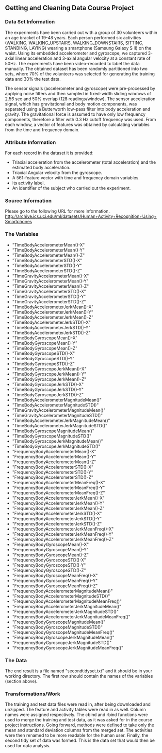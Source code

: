 ## Getting and Cleaning Data Course Project

### Data Set Information
The experiments have been carried out with a group of 30 volunteers within an age bracket of 19-48 years. Each person performed six activities (WALKING, WALKING_UPSTAIRS, WALKING_DOWNSTAIRS, SITTING, STANDING, LAYING) wearing a smartphone (Samsung Galaxy S II) on the waist. Using its embedded accelerometer and gyroscope, we captured 3-axial linear acceleration and 3-axial angular velocity at a constant rate of 50Hz. The experiments have been video-recorded to label the data manually. The obtained dataset has been randomly partitioned into two sets, where 70% of the volunteers was selected for generating the training data and 30% the test data. 

The sensor signals (accelerometer and gyroscope) were pre-processed by applying noise filters and then sampled in fixed-width sliding windows of 2.56 sec and 50% overlap (128 readings/window). The sensor acceleration signal, which has gravitational and body motion components, was separated using a Butterworth low-pass filter into body acceleration and gravity. The gravitational force is assumed to have only low frequency components, therefore a filter with 0.3 Hz cutoff frequency was used. From each window, a vector of features was obtained by calculating variables from the time and frequency domain.

### Attribute Information
For each record in the dataset it is provided: 
- Triaxial acceleration from the accelerometer (total acceleration) and the estimated body acceleration. 
- Triaxial Angular velocity from the gyroscope. 
- A 561-feature vector with time and frequency domain variables. 
- Its activity label. 
- An identifier of the subject who carried out the experiment.

### Source Information
Please go to the following URL for more information. 
http://archive.ics.uci.edu/ml/datasets/Human+Activity+Recognition+Using+Smartphones 

### The Variables
- "TimeBodyAccelerometerMean()-X"                    
- "TimeBodyAccelerometerMean()-Y"                    
- "TimeBodyAccelerometerMean()-Z"                    
- "TimeBodyAccelerometerSTD()-X"                     
- "TimeBodyAccelerometerSTD()-Y"                     
- "TimeBodyAccelerometerSTD()-Z"                     
- "TimeGravityAccelerometerMean()-X"                 
- "TimeGravityAccelerometerMean()-Y"                 
- "TimeGravityAccelerometerMean()-Z"                 
- "TimeGravityAccelerometerSTD()-X"                  
- "TimeGravityAccelerometerSTD()-Y"                  
- "TimeGravityAccelerometerSTD()-Z"                  
- "TimeBodyAccelerometerJerkMean()-X"                
- "TimeBodyAccelerometerJerkMean()-Y"                
- "TimeBodyAccelerometerJerkMean()-Z"                
- "TimeBodyAccelerometerJerkSTD()-X"                 
- "TimeBodyAccelerometerJerkSTD()-Y"                 
- "TimeBodyAccelerometerJerkSTD()-Z"                 
- "TimeBodyGyroscopeMean()-X"                        
- "TimeBodyGyroscopeMean()-Y"                        
- "TimeBodyGyroscopeMean()-Z"                        
- "TimeBodyGyroscopeSTD()-X"                         
- "TimeBodyGyroscopeSTD()-Y"                         
- "TimeBodyGyroscopeSTD()-Z"                         
- "TimeBodyGyroscopeJerkMean()-X"                    
- "TimeBodyGyroscopeJerkMean()-Y"                    
- "TimeBodyGyroscopeJerkMean()-Z"                    
- "TimeBodyGyroscopeJerkSTD()-X"                     
- "TimeBodyGyroscopeJerkSTD()-Y"                     
- "TimeBodyGyroscopeJerkSTD()-Z"                     
- "TimeBodyAccelerometerMagnitudeMean()"             
- "TimeBodyAccelerometerMagnitudeSTD()"              
- "TimeGravityAccelerometerMagnitudeMean()"          
- "TimeGravityAccelerometerMagnitudeSTD()"           
- "TimeBodyAccelerometerJerkMagnitudeMean()"         
- "TimeBodyAccelerometerJerkMagnitudeSTD()"          
- "TimeBodyGyroscopeMagnitudeMean()"                 
- "TimeBodyGyroscopeMagnitudeSTD()"                  
- "TimeBodyGyroscopeJerkMagnitudeMean()"             
- "TimeBodyGyroscopeJerkMagnitudeSTD()"              
- "FrequencyBodyAccelerometerMean()-X"               
- "FrequencyBodyAccelerometerMean()-Y"               
- "FrequencyBodyAccelerometerMean()-Z"               
- "FrequencyBodyAccelerometerSTD()-X"                
- "FrequencyBodyAccelerometerSTD()-Y"                
- "FrequencyBodyAccelerometerSTD()-Z"                
- "FrequencyBodyAccelerometerMeanFreq()-X"           
- "FrequencyBodyAccelerometerMeanFreq()-Y"           
- "FrequencyBodyAccelerometerMeanFreq()-Z"           
- "FrequencyBodyAccelerometerJerkMean()-X"           
- "FrequencyBodyAccelerometerJerkMean()-Y"           
- "FrequencyBodyAccelerometerJerkMean()-Z"           
- "FrequencyBodyAccelerometerJerkSTD()-X"            
- "FrequencyBodyAccelerometerJerkSTD()-Y"            
- "FrequencyBodyAccelerometerJerkSTD()-Z"            
- "FrequencyBodyAccelerometerJerkMeanFreq()-X"       
- "FrequencyBodyAccelerometerJerkMeanFreq()-Y"       
- "FrequencyBodyAccelerometerJerkMeanFreq()-Z"       
- "FrequencyBodyGyroscopeMean()-X"                   
- "FrequencyBodyGyroscopeMean()-Y"                   
- "FrequencyBodyGyroscopeMean()-Z"                   
- "FrequencyBodyGyroscopeSTD()-X"                    
- "FrequencyBodyGyroscopeSTD()-Y"                    
- "FrequencyBodyGyroscopeSTD()-Z"                    
- "FrequencyBodyGyroscopeMeanFreq()-X"               
- "FrequencyBodyGyroscopeMeanFreq()-Y"               
- "FrequencyBodyGyroscopeMeanFreq()-Z"               
- "FrequencyBodyAccelerometerMagnitudeMean()"        
- "FrequencyBodyAccelerometerMagnitudeSTD()"         
- "FrequencyBodyAccelerometerMagnitudeMeanFreq()"    
- "FrequencyBodyAccelerometerJerkMagnitudeMean()"    
- "FrequencyBodyAccelerometerJerkMagnitudeSTD()"     
- "FrequencyBodyAccelerometerJerkMagnitudeMeanFreq()"
- "FrequencyBodyGyroscopeMagnitudeMean()"            
- "FrequencyBodyGyroscopeMagnitudeSTD()"             
- "FrequencyBodyGyroscopeMagnitudeMeanFreq()"        
- "FrequencyBodyGyroscopeJerkMagnitudeMean()"        
- "FrequencyBodyGyroscopeJerkMagnitudeSTD()"         
- "FrequencyBodyGyroscopeJerkMagnitudeMeanFreq()"

### The Data
The end result is a file named "secondtidyset.txt" and it should be in your working directory. The first row should contain the names of the variables (section above). 

### Transformations/Work
The training and test data files were read in, after being downloaded and unzipped. The feature and activity tables were read in as well. Column names were assigned respectively. The cbind and rbind functions were used to merge the training and test data, as it was asked for in the course project instructions. Going forward, methods were defined to take only the mean and standard deviation columns from the merged set. The activities were then renamed to be more readable for the human user. Finally, the second tidy set of data was formed. This is the data set that would then be used for data analysis. 
